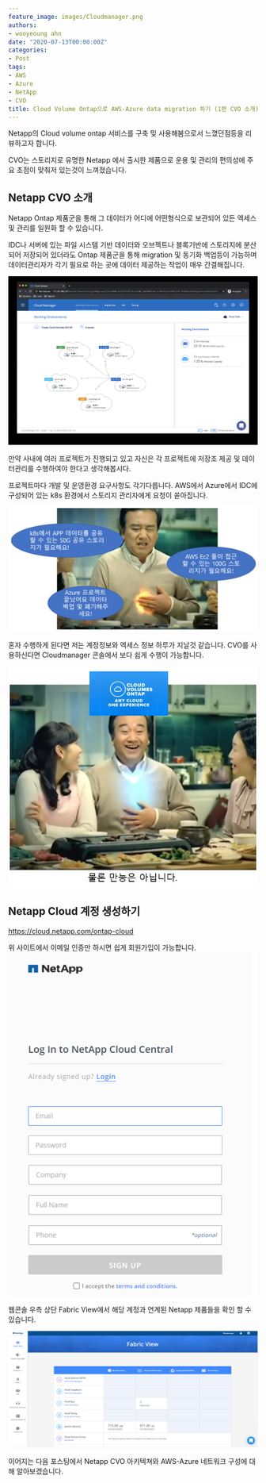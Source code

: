 ```yaml
---
feature_image: images/Cloudmanager.png
authors:
- wooyeoung ahn
date: "2020-07-13T00:00:00Z"
categories:
- Post
tags:
- AWS
- Azure
- NetApp
- CVO
title: Cloud Volume Ontap으로 AWS-Azure data migration 하기 (1편 CVO 소개)
---
```


Netapp의 Cloud volume ontap 서비스를 구축 밎 사용해봄으로서 느꼈던점등을 리뷰하고자 합니다.

CVO는 스토리지로 유명한 Netapp 에서 출시한 제품으로 운용 및 관리의 편의성에 주요 초점이 맞춰저 있는것이 느껴졌습니다.

## Netapp CVO 소개
Netapp Ontap 제품군을 통해 그 데이터가 어디에 어떤형식으로 보관되어 있든 엑세스 및 관리를 일원화 할 수 있습니다.

IDC나 서버에 있는 파일 시스템 기반 데이터와 오브젝트나 블록기반에 스토리지에 분산되어 저장되어 있더라도 
Ontap 제품군을 통해 migration 및 동기화 백업등이 가능하며 데이터관리자가 각기 필요로 하는 곳에 데이터 제공하는 작업이 매우 간결해집니다.

![Cloudmanager Console](images/Cloudmanager.png)

만약 사내에 여러 프로젝트가 진행되고 있고 자신은 각 프로젝트에 저장조 제공 및 데이터관리를 수행하여야 한다고 생각해봅시다.

프로젝트마다 개발 및 운영환경 요구사항도 각기다릅니다. 
AWS에서 Azure에서 IDC에 구성되어 있는 k8s 환경에서 스토리지 관리자에게 요청이 쏟아집니다.

![개비스콘](images/gaviscon.png)

혼자 수행하게 된다면 저는 계정정보와 엑세스 정보 하루가 지날것 같습니다.
CVO를 사용하신다면 Cloudmanager 콘솔에서 보다 쉽게 수행이 가능합니다.

![개비스콘2](images/gaviscon2.png)

## Netapp Cloud 계정 생성하기

https://cloud.netapp.com/ontap-cloud

위 사이트에서 이메일 인증만 하시면 쉽게 회원가입이 가능합니다.
![Sign in](images/netappcloudsignin.png)

웹콘솔 우측 상단 Fabric View에서 해당 계정과 연계된 Netapp 제품들을 확인 할 수 있습니다.

![FabricView](images/netappFabricView.png)

이어지는 다음 포스팅에서 Netapp CVO 아키텍쳐와 AWS-Azure 네트워크 구성에 대해 알아보겠습니다.





